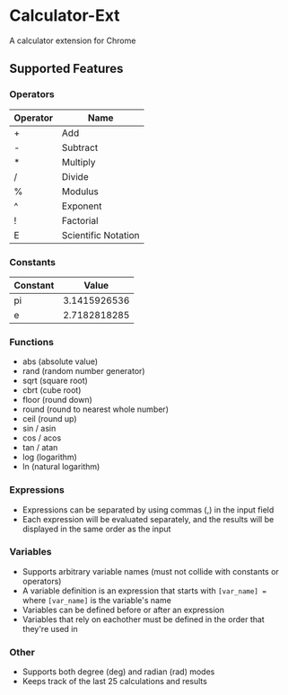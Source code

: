 # Calculator-Ext
A calculator extension for Chrome

## Supported Features

### Operators
| Operator | Name                  |
|----------|-----------------------|
|    \+    |  Add                  |
|    \-    |  Subtract             |
|    \*    |  Multiply             |
|    /     |  Divide               |
|    %     |  Modulus              |
|    ^     |  Exponent             |
|    !     |  Factorial            |
|    E     |  Scientific Notation  |

### Constants
| Constant | Value        |
|----------|--------------|
|    pi    | 3.1415926536 |
|    e     | 2.7182818285 |

### Functions
- abs (absolute value)
- rand (random number generator)
- sqrt (square root)
- cbrt (cube root)
- floor (round down)
- round (round to nearest whole number)
- ceil (round up)
- sin / asin
- cos / acos
- tan / atan
- log (logarithm)
- ln (natural logarithm)

### Expressions
- Expressions can be separated by using commas (,) in the input field
- Each expression will be evaluated separately, and the results will be displayed in the same order as the input

### Variables
- Supports arbitrary variable names (must not collide with constants or operators)
- A variable definition is an expression that starts with `[var_name] = ` where `[var_name]` is the variable's name
- Variables can be defined before or after an expression
- Variables that rely on eachother must be defined in the order that they're used in

### Other
- Supports both degree (deg) and radian (rad) modes
- Keeps track of the last 25 calculations and results
